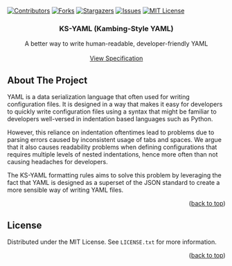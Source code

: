 <div id="top"></div>

<!-- PROJECT SHIELDS -->
<!--
*** I'm using markdown "reference style" links for readability.
*** Reference links are enclosed in brackets [ ] instead of parentheses ( ).
*** See the bottom of this document for the declaration of the reference variables
*** for contributors-url, forks-url, etc. This is an optional, concise syntax you may use.
*** https://www.markdownguide.org/basic-syntax/#reference-style-links
-->
[![Contributors][contributors-shield]][contributors-url]
[![Forks][forks-shield]][forks-url]
[![Stargazers][stars-shield]][stars-url]
[![Issues][issues-shield]][issues-url]
[![MIT License][license-shield]][license-url]



<!-- PROJECT LOGO -->
<div align="center">

<h3 align="center">KS-YAML (Kambing-Style YAML)</h3>

  <p align="center">
    A better way to write human-readable, developer-friendly YAML
    <br />
    <br />
    <a href="https://github.com/bukan-kambing/ks-yaml/blob/master/SPECIFICATION.md">View Specification</a>
  </p>
</div>

<!-- ABOUT THE PROJECT -->
## About The Project

YAML is a data serialization language that often used for writing configuration files. It is designed in a way that makes it easy for developers to quickly write configuration files using a syntax that might be familiar to developers well-versed in indentation based languages such as Python.

However, this reliance on indentation oftentimes lead to problems due to parsing errors caused by inconsistent usage of tabs and spaces. We argue that it also causes readability problems when defining configurations that requires multiple levels of nested indentations, hence more often than not causing headaches for developers.

The KS-YAML formatting rules aims to solve this problem by leveraging the fact that YAML is designed as a superset of the JSON standard to create a more sensible way of writing YAML files.

<p align="right">(<a href="#top">back to top</a>)</p>

<!-- LICENSE -->
## License

Distributed under the MIT License. See `LICENSE.txt` for more information.

<p align="right">(<a href="#top">back to top</a>)</p>

<!-- MARKDOWN LINKS & IMAGES -->
<!-- https://www.markdownguide.org/basic-syntax/#reference-style-links -->
[contributors-shield]: https://img.shields.io/github/contributors/bukan-kambing/ks-yaml.svg?style=for-the-badge
[contributors-url]: https://github.com/bukan-kambing/ks-yaml/graphs/contributors
[forks-shield]: https://img.shields.io/github/forks/bukan-kambing/ks-yaml.svg?style=for-the-badge
[forks-url]: https://github.com/bukan-kambing/ks-yaml/network/members
[stars-shield]: https://img.shields.io/github/stars/bukan-kambing/ks-yaml.svg?style=for-the-badge
[stars-url]: https://github.com/bukan-kambing/ks-yaml/stargazers
[issues-shield]: https://img.shields.io/github/issues/bukan-kambing/ks-yaml.svg?style=for-the-badge
[issues-url]: https://github.com/bukan-kambing/ks-yaml/issues
[license-shield]: https://img.shields.io/github/license/bukan-kambing/ks-yaml.svg?style=for-the-badge
[license-url]: https://github.com/bukan-kambing/ks-yaml/blob/master/LICENSE.txt
[linkedin-shield]: https://img.shields.io/badge/-LinkedIn-black.svg?style=for-the-badge&logo=linkedin&colorB=555
[linkedin-url]: https://linkedin.com/in/linkedin_username
[product-screenshot]: images/screenshot.png
